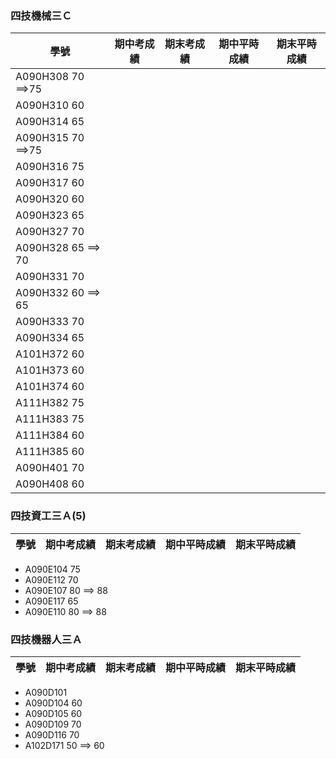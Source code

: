 ### 四技機械三Ｃ
| 學號 | 期中考成績 | 期末考成績 | 期中平時成績 | 期末平時成績 |
| ---- |  ---- |  ---- |  ---- |  ---- |  
| A090H308   70  ==>75
|A090H310   60
| A090H314   65
| A090H315   70  ==>75
| A090H316   75
| A090H317   60
| A090H320   60
| A090H323   65
| A090H327   70
| A090H328   65  ==> 70 
| A090H331   70
| A090H332   60  ==> 65
| A090H333   70
| A090H334   65
| A101H372   60
| A101H373   60
| A101H374   60
| A111H382   75
| A111H383   75
| A111H384   60
| A111H385   60
| A090H401   70
| A090H408   60

### 四技資工三Ａ(5)
| 學號 | 期中考成績 | 期末考成績 | 期中平時成績 | 期末平時成績 |
| ---- |  ---- |  ---- |  ---- |  ---- |  
- A090E104  75
- A090E112  70
- A090E107  80 ==> 88
- A090E117  65
- A090E110  80  ==> 88

### 四技機器人三Ａ
| 學號 | 期中考成績 | 期末考成績 | 期中平時成績 | 期末平時成績 |
| ---- |  ---- |  ---- |  ---- |  ---- |  
- A090D101 
- A090D104  60
- A090D105  60
- A090D109  70
- A090D116  70
- A102D171  50  ==> 60
